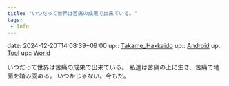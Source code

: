 ```yaml
---
title: "いつだって世界は苦痛の成果で出来ている。"
tags:
 - Info
---
```


date: 2024-12-20T14:08:39+09:00
up:: [Takame_Hakkaido](Bar/Novel/Nacaria/Takame_Hakkaido.md)
up:: [Android](Bar/Novel/Topics/Android.md)
up:: [Tool](Bar/Novel/Topics/Tool.md)
up:: [World](../Bar/Novel/Topics/World.md)

いつだって世界は苦痛の成果で出来ている。
私達は苦痛の上に生き、苦痛で地面を踏み固める。
いつかじゃない。今もだ。